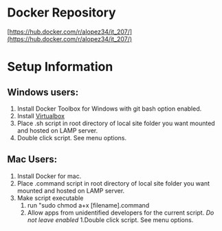 # Docker Repository #
[https://hub.docker.com/r/alopez34/it_207/](https://hub.docker.com/r/alopez34/it_207/)

# Setup Information #

## Windows users: ##
1. Install Docker Toolbox for Windows with git bash option enabled.
1. Install [Virtualbox](https://www.virtualbox.org/) 
1. Place .sh script in root directory of local site folder you want mounted and hosted on LAMP server.
1. Double click script. See menu options. 

## Mac Users: ##
1. Install Docker for mac.
1. Place .command script in root directory of local site folder you want mounted and hosted on LAMP server.
1. Make script executable 
	1. run "sudo chmod a+x [filename].command
	1. Allow apps from unidentified developers for the current script. _Do not leave enabled_ 
	1.Double click script. See menu options. 
	
